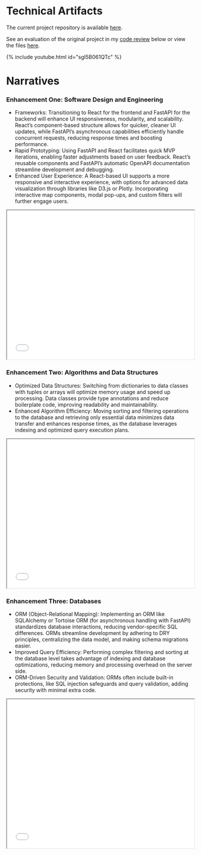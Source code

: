 # Technical Artifacts

The current project repository is available [here](https://github.com/clintmonroe00/capstone-project/tree/develop).

See an evaluation of the original project in my [code review](https://youtu.be/sgI5B061QTc) below or view the files [here](https://github.com/clintmonroe00/CS-340-Client-Server-Development).

{% include youtube.html id="sgI5B061QTc" %}

# Narratives

### Enhancement One: Software Design and Engineering
- Frameworks: Transitioning to React for the frontend and FastAPI for the backend will enhance UI responsiveness, modularity, and scalability. React’s component-based structure allows for quicker, cleaner UI updates, while FastAPI’s asynchronous capabilities efficiently handle concurrent requests, reducing response times and boosting performance.
- Rapid Prototyping: Using FastAPI and React facilitates quick MVP iterations, enabling faster adjustments based on user feedback. React’s reusable components and FastAPI’s automatic OpenAPI documentation streamline development and debugging.
- Enhanced User Experience: A React-based UI supports a more responsive and interactive experience, with options for advanced data visualization through libraries like D3.js or Plotly. Incorporating interactive map components, modal pop-ups, and custom filters will further engage users.

<iframe src="pdfs/Software Design and Engineering.pdf" width="100%" height="400px"></iframe>

### Enhancement Two: Algorithms and Data Structures
- Optimized Data Structures: Switching from dictionaries to data classes with tuples or arrays will optimize memory usage and speed up processing. Data classes provide type annotations and reduce boilerplate code, improving readability and maintainability.
- Enhanced Algorithm Efficiency: Moving sorting and filtering operations to the database and retrieving only essential data minimizes data transfer and enhances response times, as the database leverages indexing and optimized query execution plans.

<iframe src="pdfs/Algorithms and Data Structures.pdf" width="100%" height="400px"></iframe>

### Enhancement Three: Databases
- ORM (Object-Relational Mapping): Implementing an ORM like SQLAlchemy or Tortoise ORM (for asynchronous handling with FastAPI) standardizes database interactions, reducing vendor-specific SQL differences. ORMs streamline development by adhering to DRY principles, centralizing the data model, and making schema migrations easier.
- Improved Query Efficiency: Performing complex filtering and sorting at the database level takes advantage of indexing and database optimizations, reducing memory and processing overhead on the server side.
- ORM-Driven Security and Validation: ORMs often include built-in protections, like SQL injection safeguards and query validation, adding security with minimal extra code.

<iframe src="pdfs/Databases.pdf" width="100%" height="400px"></iframe>
